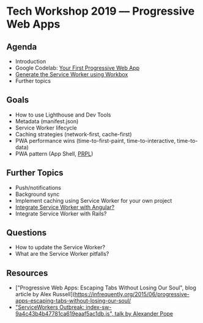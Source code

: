 # Tech Workshop 2019 –– Progressive Web Apps

## Agenda

- Introduction
- Google Codelab: [Your First Progressive Web App](https://codelabs.developers.google.com/codelabs/your-first-pwapp/)
- [Generate the Service Worker using Workbox](https://developers.google.com/web/tools/workbox/guides/get-started)
- Further topics

## Goals

- How to use Lighthouse and Dev Tools
- Metadata (manifest.json)
- Service Worker lifecycle
- Caching strategies (network-first, cache-first)
- PWA performance wins (time-to-first-paint, time-to-interactive, time-to-data)
- PWA pattern (App Shell, [PRPL](https://developers.google.com/web/fundamentals/performance/prpl-pattern/))

## Further Topics

- Push/notifications
- Background sync
- Implement caching using Service Worker for your own project
- [Integrate Service Worker with Angular?](https://angular.io/guide/service-worker-intro)
- Integrate Service Worker with Rails?

## Questions

- How to update the Service Worker?
- What are the Service Worker pitfalls?

## Resources

- ["Progressive Web Apps: Escaping Tabs Without Losing Our Soul", blog article by Alex Russell](https://infrequently.org/2015/06/progressive-apps-escaping-tabs-without-losing-our-soul/
- ["ServiceWorkers Outbreak: index-sw-9a4c43b4b47781ca619eaaf5ac1db.js", talk by Alexander Pope](https://www.youtube.com/watch?v=CPP9ew4Co0M)